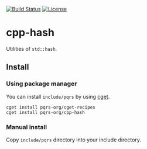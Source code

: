 [![Build Status](https://github.com/pqrs-org/cpp-hash/workflows/CI/badge.svg)](https://github.com/pqrs-org/cpp-hash/actions)
[![License](https://img.shields.io/badge/license-Boost%20Software%20License-blue.svg)](https://github.com/pqrs-org/cpp-hash/blob/master/LICENSE.md)

# cpp-hash

Utilities of `std::hash`.

## Install

### Using package manager

You can install `include/pqrs` by using [cget](https://github.com/pfultz2/cget).

```shell
cget install pqrs-org/cget-recipes
cget install pqrs-org/cpp-hash
```

### Manual install

Copy `include/pqrs` directory into your include directory.

